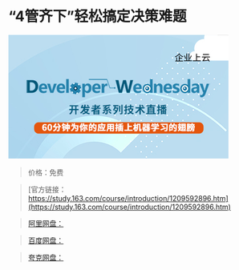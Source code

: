 # “4管齐下”轻松搞定决策难题

![img](../../../assets/study163/free/4455248912ce46d09941213405357669.jpg)

> 价格：免费

> [官方链接：https://study.163.com/course/introduction/1209592896.htm](https://study.163.com/course/introduction/1209592896.htm)

> [阿里网盘：]()

> [百度网盘：]()

> [夸克网盘：]()
